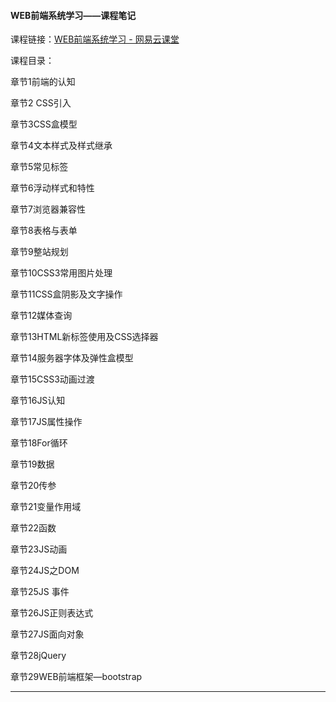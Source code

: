 #### WEB前端系统学习——课程笔记

课程链接：[WEB前端系统学习 - 网易云课堂](https://study.163.com/course/courseMain.htm?courseId=1003112011)

课程目录：

章节1前端的认知

章节2 CSS引入

章节3CSS盒模型

章节4文本样式及样式继承

章节5常见标签

章节6浮动样式和特性

章节7浏览器兼容性

章节8表格与表单

章节9整站规划

章节10CSS3常用图片处理

章节11CSS盒阴影及文字操作

章节12媒体查询

章节13HTML新标签使用及CSS选择器

章节14服务器字体及弹性盒模型

章节15CSS3动画过渡

章节16JS认知

章节17JS属性操作

章节18For循环

章节19数据

章节20传参

章节21变量作用域

章节22函数

章节23JS动画

章节24JS之DOM

章节25JS  事件

章节26JS正则表达式

章节27JS面向对象

章节28jQuery

章节29WEB前端框架—bootstrap

***
